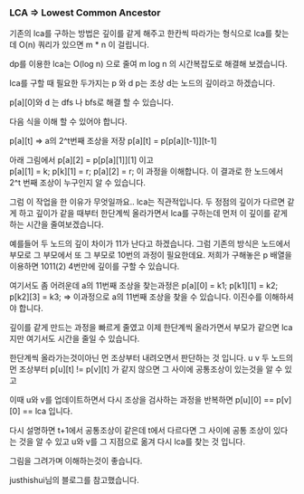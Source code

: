 ### LCA => Lowest Common Ancestor

기존의 lca를 구하는 방법은 깊이를 같게 해주고 한칸씩 따라가는 형식으로
lca를 찾는데 O(n) 쿼리가 있으면 m * n 이 걸립니다.

dp를 이용한 lca는 O(log n) 으로 줄여 m log n 의 시간복잡도로 해결해 보겠습니다.

lca를 구할 때 필요한 두가지는 
p 와 d  p는 조상 d는 노드의 깊이라고 하겠습니다.

p[a][0]와 d 는 dfs 나 bfs로 해결 할 수 있습니다.

다음 식을 이해 할 수 있어야 합니다.

p[a][t] =>  a의 2^t번째 조상을 저장
p[a][t] = p[p[a][t-1]][t-1]       


아래 그림에서 p[a][2] = p[p[a][1]][1] 이고  
p[a][1] = k;
p[k][1] = r;
p[a][2] = r; 
이 과정을 이해합니다. 이 결과로 한 노드에서 2^t 번째 조상이 누구인지 알 수 있습니다.

그럼 이 작업을 한 이유가 무엇일까요..  lca는 직관적입니다. 두 정점의 깊이가 다르면 같게 하고 깊이가 같을 때부터 한단계씩
올라가면서 lca를 구하는데 먼저 이 깊이를 같게하는 시간을 줄여보겠습니다.

예를들어 두 노드의 깊이 차이가 11가 난다고 하겠습니다. 그럼 기존의 방식은 노드에서 부모로 그 부모에서 또 그 부모로
10번의 과정이 필요한데요. 저희가 구해놓은 p 배열을 이용하면 1011(2) 4번만에 깊이를 구할 수 있습니다.

여기서도 좀 어려운데 a의 11번째 조상을 찾는과정은 
p[a][0] = k1;
p[k1][1] = k2;
p[k2][3] = k3;       => 이과정으로 a의 11번째 조상을 찾을 수 있습니다. 이진수를 이해하셔야 합니다.

깊이를 같게 만드는 과정을 빠르게 줄였고 이제 한단계씩 올라가면서 부모가 같으면 lca지만 여기서도 시간을 줄일 수 있습니다.

한단계씩 올라가는것이아닌 먼 조상부터 내려오면서 판단하는 것 입니다.
u v 두 노드의 먼 조상부터 p[u][t] != p[v][t] 가 같지 않으면 그 사이에 공통조상이 있는것을 알 수 있고 

이때 u와 v를 업데이트하면서 다시 조상을 검사하는 과정을 반복하면 p[u][0] == p[v][0] == lca 입니다.

다시 설명하면 t+1에서 공통조상이 같은데 t에서 다르다면 그 사이에 공통 조상이 있다는 것을 알 수 있고
u와 v를 그 지점으로 옮겨 다시 lca를 찾는 것 입니다.

그림을 그려가며 이해하는것이 좋습니다.

justhishui님의 블로그를 참고했습니다.




